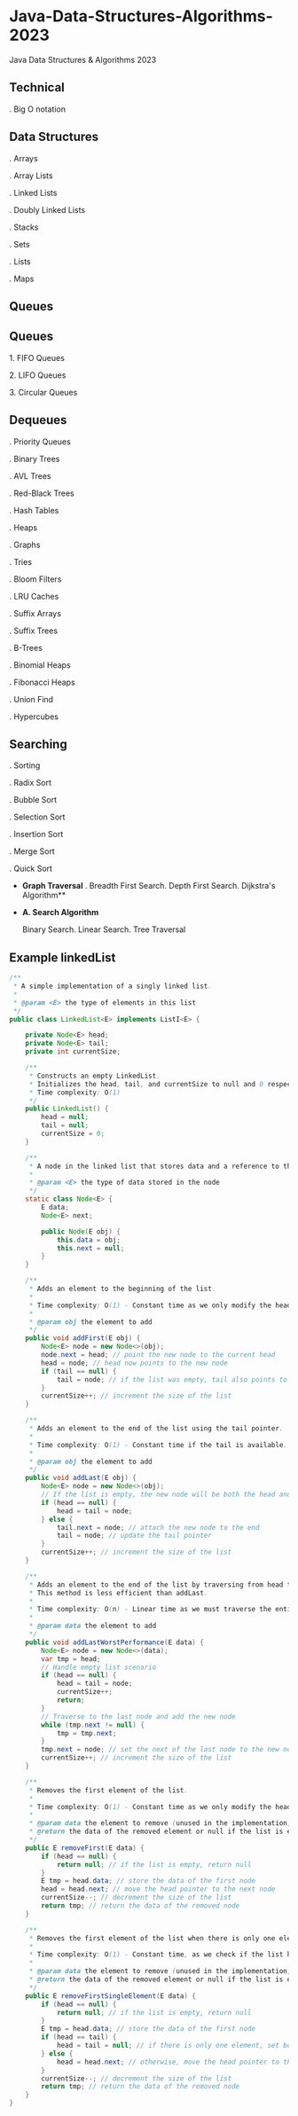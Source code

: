 # Java-Data-Structures-Algorithms-2023

Java Data Structures &amp; Algorithms 2023

## Technical

. Big O notation

## Data Structures

. Arrays

. Array Lists

. Linked Lists

. Doubly Linked Lists

. Stacks

. Sets

. Lists

. Maps

## Queues
## Queues

1\. FIFO Queues

2\. LIFO Queues

3\. Circular Queues

## Dequeues

. Priority Queues

. Binary Trees

. AVL Trees

. Red-Black Trees

. Hash Tables

. Heaps

. Graphs

. Tries

. Bloom Filters

. LRU Caches

. Suffix Arrays

. Suffix Trees

. B-Trees

. Binomial Heaps

. Fibonacci Heaps

. Union Find

. Hypercubes

## Searching

. Sorting

. Radix Sort

. Bubble Sort

. Selection Sort

. Insertion Sort

. Merge Sort

. Quick Sort

- **Graph Traversal**
  .
  Breadth First Search.
  Depth First Search.
  Dijkstra's Algorithm**

- **A. Search Algorithm**

  Binary Search.
  Linear Search.
  Tree Traversal

## Example linkedList

```Java
/**
 * A simple implementation of a singly linked list.
 *
 * @param <E> the type of elements in this list
 */
public class LinkedList<E> implements ListI<E> {

    private Node<E> head;
    private Node<E> tail;
    private int currentSize;

    /**
     * Constructs an empty LinkedList.
     * Initializes the head, tail, and currentSize to null and 0 respectively.
     * Time complexity: O(1)
     */
    public LinkedList() {
        head = null;
        tail = null;
        currentSize = 0;
    }

    /**
     * A node in the linked list that stores data and a reference to the next node.
     *
     * @param <E> the type of data stored in the node
     */
    static class Node<E> {
        E data;
        Node<E> next;

        public Node(E obj) {
            this.data = obj;
            this.next = null;
        }
    }

    /**
     * Adds an element to the beginning of the list.
     *
     * Time complexity: O(1) - Constant time as we only modify the head pointer.
     *
     * @param obj the element to add
     */
    public void addFirst(E obj) {
        Node<E> node = new Node<>(obj);
        node.next = head; // point the new node to the current head
        head = node; // head now points to the new node
        if (tail == null) {
            tail = node; // if the list was empty, tail also points to the new node
        }
        currentSize++; // increment the size of the list
    }

    /**
     * Adds an element to the end of the list using the tail pointer.
     *
     * Time complexity: O(1) - Constant time if the tail is available.
     *
     * @param obj the element to add
     */
    public void addLast(E obj) {
        Node<E> node = new Node<>(obj);
        // If the list is empty, the new node will be both the head and the tail
        if (head == null) {
            head = tail = node;
        } else {
            tail.next = node; // attach the new node to the end
            tail = node; // update the tail pointer
        }
        currentSize++; // increment the size of the list
    }

    /**
     * Adds an element to the end of the list by traversing from head to tail.
     * This method is less efficient than addLast.
     *
     * Time complexity: O(n) - Linear time as we must traverse the entire list to reach the end.
     *
     * @param data the element to add
     */
    public void addLastWorstPerformance(E data) {
        Node<E> node = new Node<>(data);
        var tmp = head;
        // Handle empty list scenario
        if (head == null) {
            head = tail = node;
            currentSize++;
            return;
        }
        // Traverse to the last node and add the new node
        while (tmp.next != null) {
            tmp = tmp.next;
        }
        tmp.next = node; // set the next of the last node to the new node
        currentSize++; // increment the size of the list
    }

    /**
     * Removes the first element of the list.
     *
     * Time complexity: O(1) - Constant time as we only modify the head pointer.
     *
     * @param data the element to remove (unused in the implementation, as we only remove the first node)
     * @return the data of the removed element or null if the list is empty
     */
    public E removeFirst(E data) {
        if (head == null) {
            return null; // if the list is empty, return null
        }
        E tmp = head.data; // store the data of the first node
        head = head.next; // move the head pointer to the next node
        currentSize--; // decrement the size of the list
        return tmp; // return the data of the removed node
    }

    /**
     * Removes the first element of the list when there is only one element.
     *
     * Time complexity: O(1) - Constant time, as we check if the list has one element and update pointers accordingly.
     *
     * @param data the element to remove (unused in the implementation, as we only remove the first node)
     * @return the data of the removed element or null if the list is empty
     */
    public E removeFirstSingleElement(E data) {
        if (head == null) {
            return null; // if the list is empty, return null
        }
        E tmp = head.data; // store the data of the first node
        if (head == tail) {
            head = tail = null; // if there is only one element, set both head and tail to null
        } else {
            head = head.next; // otherwise, move the head pointer to the next node
        }
        currentSize--; // decrement the size of the list
        return tmp; // return the data of the removed node
    }
}
```